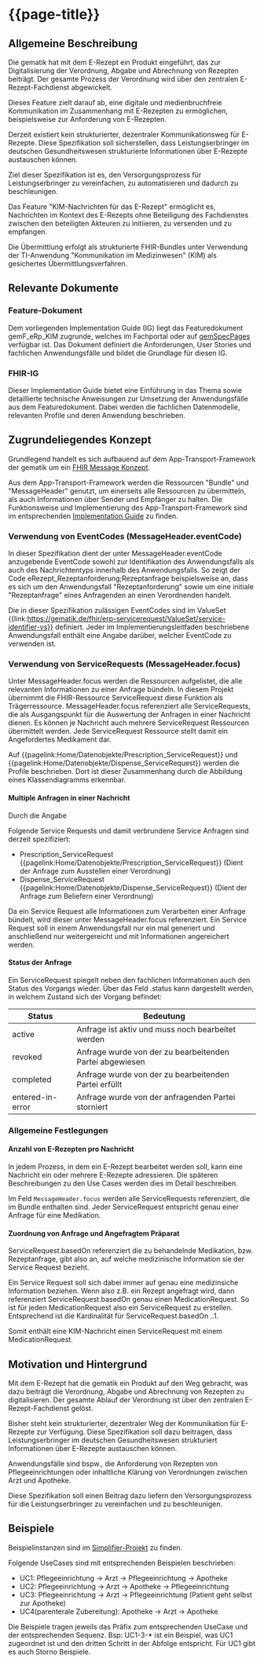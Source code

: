 # {{page-title}}

## Allgemeine Beschreibung

Die gematik hat mit dem E-Rezept ein Produkt eingeführt, das zur Digitalisierung der Verordnung, Abgabe und Abrechnung von Rezepten beiträgt. Der gesamte Prozess der Verordnung wird über den zentralen E-Rezept-Fachdienst abgewickelt.

Dieses Feature zielt darauf ab, eine digitale und medienbruchfreie Kommunikation im Zusammenhang mit E-Rezepten zu ermöglichen, beispielsweise zur Anforderung von E-Rezepten.

Derzeit existiert kein strukturierter, dezentraler Kommunikationsweg für E-Rezepte. Diese Spezifikation soll sicherstellen, dass Leistungserbringer im deutschen Gesundheitswesen strukturierte Informationen über E-Rezepte austauschen können.

Ziel dieser Spezifikation ist es, den Versorgungsprozess für Leistungserbringer zu vereinfachen, zu automatisieren und dadurch zu beschleunigen.

Das Feature "KIM-Nachrichten für das E-Rezept" ermöglicht es, Nachrichten im Kontext des E-Rezepts ohne Beteiligung des Fachdienstes zwischen den beteiligten Akteuren zu initiieren, zu versenden und zu empfangen. 

Die Übermittlung erfolgt als strukturierte FHIR-Bundles unter Verwendung der TI-Anwendung "Kommunikation im Medizinwesen" (KIM) als gesichertes Übermittlungsverfahren.

## Relevante Dokumente

### Feature-Dokument
Dem vorliegenden Implementation Guide (IG) liegt das Featuredokument gemF_eRp_KIM zugrunde, welches im Fachportal oder auf [gemSpecPages](https://gemspec.gematik.de/) verfügbar ist. Das Dokument definiert die Anforderungen, User Stories und fachlichen Anwendungsfälle und bildet die Grundlage für diesen IG.

### FHIR-IG
Dieser Implementation Guide bietet eine Einführung in das Thema sowie detaillierte technische Anweisungen zur Umsetzung der Anwendungsfälle aus dem Featuredokument. Dabei werden die fachlichen Datenmodelle, relevanten Profile und deren Anwendung beschrieben.

## Zugrundeliegendes Konzept

Grundlegend handelt es sich aufbauend auf dem App-Transport-Framework der gematik um ein [FHIR Message Konzept](https://www.hl7.org/fhir/messaging.html).

Aus dem App-Transport-Framework werden die Ressourcen "Bundle" und "MessageHeader" genutzt, um einerseits alle Ressourcen zu übermitteln, als auch Informationen über Sender und Empfänger zu halten. Die Funktionsweise und Implementierung des App-Transport-Framework sind im entsprechenden [Implementation Guide](https://simplifier.net/app-transport-framework/~guides) zu finden.


### Verwendung von EventCodes (MessageHeader.eventCode)

In dieser Spezifikation dient der unter MessageHeader.eventCode anzugebende EventCode sowohl zur Identifikation des Anwendungsfalls als auch des Nachrichtentyps innerhalb des Anwendungsfalls. So zeigt der Code eRezept_Rezeptanforderung;Rezeptanfrage beispielsweise an, dass es sich um den Anwendungsfall "Rezeptanforderung" sowie um eine initiale "Rezeptanfrage" eines Anfragenden an einen Verordnenden handelt.

Die in dieser Spezifikation zulässigen EventCodes sind im ValueSet {{link:https://gematik.de/fhir/erp-servicerequest/ValueSet/service-identifier-vs}} definiert.
Jeder im Implementierungsleitfaden beschriebene Anwendungsfall enthält eine Angabe darüber, welcher EventCode zu verwenden ist.

### Verwendung von ServiceRequests (MessageHeader.focus)

Unter MessageHeader.focus werden die Ressourcen aufgelistet, die alle relevanten Informationen zu einer Anfrage bündeln. In diesem Projekt übernimmt die FHIR-Ressource ServiceRequest diese Funktion als Trägerressource. MessageHeader.focus referenziert alle ServiceRequests, die als Ausgangspunkt für die Auswertung der Anfragen in einer Nachricht dienen. Es können je Nachricht auch mehrere ServiceRequest Ressourcen übermittelt werden. Jede ServiceRequest Ressource stellt damit ein Angefordertes Medikament dar.

Auf {{pagelink:Home/Datenobjekte/Prescription_ServiceRequest}} und {{pagelink:Home/Datenobjekte/Dispense_ServiceRequest}} werden die Profile beschrieben. Dort ist dieser Zusammenhang durch die Abbildung eines Klassendiagramms erkennbar.

#### Multiple Anfragen in einer Nachricht

Durch die Angabe 

Folgende Service Requests und damit verbrundene Service Anfragen sind derzeit spezifiziert:

* Prescription_ServiceRequest {{pagelink:Home/Datenobjekte/Prescription_ServiceRequest}} (Dient der Anfrage zum Ausstellen einer Verordnung)
* Dispense_ServiceRequest {{pagelink:Home/Datenobjekte/Dispense_ServiceRequest}} (Dient der Anfrage zum Beliefern einer Verordnung)

Da ein Service Request alle Informationen zum Verarbeiten einer Anfrage bündelt, wird dieser unter MessageHeader.focus referenziert.
Ein Service Request soll in einem Anwendungsfall nur ein mal generiert und anschließend nur weitergereicht und mit Informationen angereichert werden.

#### Status der Anfrage

Ein ServiceRequest spiegelt neben den fachlichen Informationen auch den Status des Vorgangs wieder. Über das Feld .status kann dargestellt werden, in welchem Zustand sich der Vorgang befindet:

| Status           | Bedeutung                                                |
| ---------------- | -------------------------------------------------------- |
| active           | Anfrage ist aktiv und muss noch bearbeitet werden        |
| revoked          | Anfrage wurde von der zu bearbeitenden Partei abgewiesen |
| completed        | Anfrage wurde von der zu bearbeitenden Partei erfüllt    |
| entered-in-error | Anfrage wurde von der anfragenden Partei storniert       |

### Allgemeine Festlegungen

#### Anzahl von E-Rezepten pro Nachricht

In jedem Prozess, in dem ein E-Rezept bearbeitet werden soll, kann eine Nachricht ein oder mehrere E-Rezepte adressieren. Die späteren Beschreibungen zu den Use Cases werden dies im Detail beschreiben.

Im Feld `MessageHeader.focus` werden alle ServiceRequests referenziert, die im Bundle enthalten sind. Jeder ServiceRequest entspricht genau einer Anfrage für eine Medikation.

#### Zuordnung von Anfrage und Angefragtem Präparat

ServiceRequest.basedOn referenziert die zu behandelnde Medikation, bzw. Rezeptanfrage, gibt also an, auf welche medizinische Information sie der Service Request bezieht.

Ein Service Request soll sich dabei immer auf genau eine medizinsiche Information beziehen. Wenn also z.B. ein Rezept angefragt wird, dann referenziert ServiceRequest.basedOn genau einen MedicationRequest. So ist für jeden MedicationRequest also ein ServiceRequest zu erstellen. Entsprechend ist die Kardinalität für ServiceRequest.basedOn ..1.

Somit enthält eine KIM-Nachricht einen ServiceRequest mit einem MedicationRequest.

## Motivation und Hintergrund

Mit dem E-Rezept hat die gematik ein Produkt auf den Weg gebracht, was dazu beiträgt die Verordnung, Abgabe und Abrechnung von Rezepten zu digitalisieren. Der gesamte Ablauf der Verordnung ist über den zentralen E-Rezept-Fachdienst gelöst.

Bisher steht kein strukturierter, dezentraler Weg der Kommunikation für E-Rezepte zur Verfügung. Diese Spezifikation soll dazu beitragen, dass Leistungserbringer im deutschen Gesundheitswesen strukturiert Informationen über E-Rezepte austauschen können.

Anwendungsfälle sind bspw., die Anforderung von Rezepten von Pflegeeinrichtungen oder inhaltliche Klärung von Verordnungen zwischen Arzt und Apotheke.

Diese Spezifikation soll einen Beitrag dazu liefern den Versorgungsprozess für die Leistungserbringer zu vereinfachen und zu beschleunigen.

## Beispiele

Beispielinstanzen sind im [Simplifier-Projekt](https://simplifier.net/erezept-servicerequest/~resources?category=Example&exampletype=Bundle&sortBy=RankScore_desc) zu finden.

Folgende UseCases sind mit entsprechenden Beispielen beschrieben:

* UC1: Pflegeeinrichtung -> Arzt -> Pflegeeinrichtung -> Apotheke
* UC2: Pflegeeinrichtung -> Arzt -> Apotheke -> Pflegeeinrichtung
* UC3: Pflegeeinrichtung -> Arzt -> Pflegeeinrichtung (Patient geht selbst zur Apotheke)
* UC4(parenterale Zubereitung): Apotheke -> Arzt -> Apotheke

Die Beispiele tragen jeweils das Präfix zum entsprechenden UseCase und der entsprechenden Sequenz. Bsp: UC1-3-* ist ein Beispiel, was UC1 zugeordnet ist und den dritten Schritt in der Abfolge entspricht.
Für UC1 gibt es auch Storno Beispiele.
